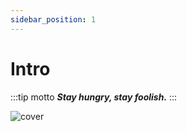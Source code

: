 ```yaml
---
sidebar_position: 1
---
```


# Intro

:::tip motto
***Stay hungry, stay foolish.***
:::

![cover](../../static/img/天空之城-孤独的号.jpg)


